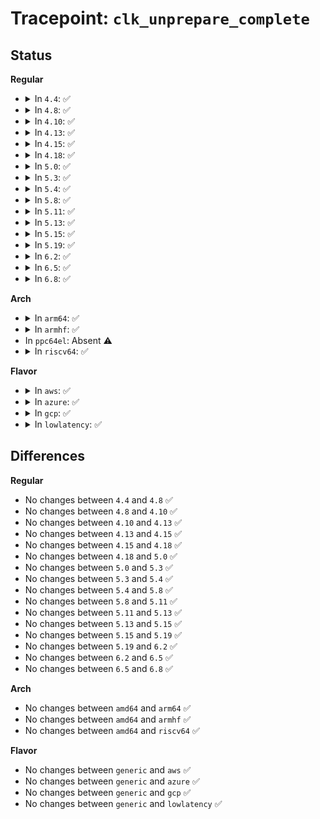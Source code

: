 # Tracepoint: <code>clk_unprepare_complete</code>

## Status
<b>Regular</b>
<ul>
<li>
<details>
<summary>In <code>4.4</code>: ✅</summary>

Event:

```c
struct trace_event_raw_clk {
    struct trace_entry ent;
    u32 __data_loc_name;
    char __data[0];
};
```
Function:

```c
void trace_event_raw_event_clk(void *__data, struct clk_core *core);
```
</details>
</li>
<li>
<details>
<summary>In <code>4.8</code>: ✅</summary>

Event:

```c
struct trace_event_raw_clk {
    struct trace_entry ent;
    u32 __data_loc_name;
    char __data[0];
};
```
Function:

```c
void trace_event_raw_event_clk(void *__data, struct clk_core *core);
```
</details>
</li>
<li>
<details>
<summary>In <code>4.10</code>: ✅</summary>

Event:

```c
struct trace_event_raw_clk {
    struct trace_entry ent;
    u32 __data_loc_name;
    char __data[0];
};
```
Function:

```c
void trace_event_raw_event_clk(void *__data, struct clk_core *core);
```
</details>
</li>
<li>
<details>
<summary>In <code>4.13</code>: ✅</summary>

Event:

```c
struct trace_event_raw_clk {
    struct trace_entry ent;
    u32 __data_loc_name;
    char __data[0];
};
```
Function:

```c
void trace_event_raw_event_clk(void *__data, struct clk_core *core);
```
</details>
</li>
<li>
<details>
<summary>In <code>4.15</code>: ✅</summary>

Event:

```c
struct trace_event_raw_clk {
    struct trace_entry ent;
    u32 __data_loc_name;
    char __data[0];
};
```
Function:

```c
void trace_event_raw_event_clk(void *__data, struct clk_core *core);
```
</details>
</li>
<li>
<details>
<summary>In <code>4.18</code>: ✅</summary>

Event:

```c
struct trace_event_raw_clk {
    struct trace_entry ent;
    u32 __data_loc_name;
    char __data[0];
};
```
Function:

```c
void trace_event_raw_event_clk(void *__data, struct clk_core *core);
```
</details>
</li>
<li>
<details>
<summary>In <code>5.0</code>: ✅</summary>

Event:

```c
struct trace_event_raw_clk {
    struct trace_entry ent;
    u32 __data_loc_name;
    char __data[0];
};
```
Function:

```c
void trace_event_raw_event_clk(void *__data, struct clk_core *core);
```
</details>
</li>
<li>
<details>
<summary>In <code>5.3</code>: ✅</summary>

Event:

```c
struct trace_event_raw_clk {
    struct trace_entry ent;
    u32 __data_loc_name;
    char __data[0];
};
```
Function:

```c
void trace_event_raw_event_clk(void *__data, struct clk_core *core);
```
</details>
</li>
<li>
<details>
<summary>In <code>5.4</code>: ✅</summary>

Event:

```c
struct trace_event_raw_clk {
    struct trace_entry ent;
    u32 __data_loc_name;
    char __data[0];
};
```
Function:

```c
void trace_event_raw_event_clk(void *__data, struct clk_core *core);
```
</details>
</li>
<li>
<details>
<summary>In <code>5.8</code>: ✅</summary>

Event:

```c
struct trace_event_raw_clk {
    struct trace_entry ent;
    u32 __data_loc_name;
    char __data[0];
};
```
Function:

```c
void trace_event_raw_event_clk(void *__data, struct clk_core *core);
```
</details>
</li>
<li>
<details>
<summary>In <code>5.11</code>: ✅</summary>

Event:

```c
struct trace_event_raw_clk {
    struct trace_entry ent;
    u32 __data_loc_name;
    char __data[0];
};
```
Function:

```c
void trace_event_raw_event_clk(void *__data, struct clk_core *core);
```
</details>
</li>
<li>
<details>
<summary>In <code>5.13</code>: ✅</summary>

Event:

```c
struct trace_event_raw_clk {
    struct trace_entry ent;
    u32 __data_loc_name;
    char __data[0];
};
```
Function:

```c
void trace_event_raw_event_clk(void *__data, struct clk_core *core);
```
</details>
</li>
<li>
<details>
<summary>In <code>5.15</code>: ✅</summary>

Event:

```c
struct trace_event_raw_clk {
    struct trace_entry ent;
    u32 __data_loc_name;
    char __data[0];
};
```
Function:

```c
void trace_event_raw_event_clk(void *__data, struct clk_core *core);
```
</details>
</li>
<li>
<details>
<summary>In <code>5.19</code>: ✅</summary>

Event:

```c
struct trace_event_raw_clk {
    struct trace_entry ent;
    u32 __data_loc_name;
    char __data[0];
};
```
Function:

```c
void trace_event_raw_event_clk(void *__data, struct clk_core *core);
```
</details>
</li>
<li>
<details>
<summary>In <code>6.2</code>: ✅</summary>

Event:

```c
struct trace_event_raw_clk {
    struct trace_entry ent;
    u32 __data_loc_name;
    char __data[0];
};
```
Function:

```c
void trace_event_raw_event_clk(void *__data, struct clk_core *core);
```
</details>
</li>
<li>
<details>
<summary>In <code>6.5</code>: ✅</summary>

Event:

```c
struct trace_event_raw_clk {
    struct trace_entry ent;
    u32 __data_loc_name;
    char __data[0];
};
```
Function:

```c
void trace_event_raw_event_clk(void *__data, struct clk_core *core);
```
</details>
</li>
<li>
<details>
<summary>In <code>6.8</code>: ✅</summary>

Event:

```c
struct trace_event_raw_clk {
    struct trace_entry ent;
    u32 __data_loc_name;
    char __data[0];
};
```
Function:

```c
void trace_event_raw_event_clk(void *__data, struct clk_core *core);
```
</details>
</li>
</ul>
<b>Arch</b>
<ul>
<li>
<details>
<summary>In <code>arm64</code>: ✅</summary>

Event:

```c
struct trace_event_raw_clk {
    struct trace_entry ent;
    u32 __data_loc_name;
    char __data[0];
};
```
Function:

```c
void trace_event_raw_event_clk(void *__data, struct clk_core *core);
```
</details>
</li>
<li>
<details>
<summary>In <code>armhf</code>: ✅</summary>

Event:

```c
struct trace_event_raw_clk {
    struct trace_entry ent;
    u32 __data_loc_name;
    char __data[0];
};
```
Function:

```c
void trace_event_raw_event_clk(void *__data, struct clk_core *core);
```
</details>
</li>
<li>
In <code>ppc64el</code>: Absent ⚠️
</li>
<li>
<details>
<summary>In <code>riscv64</code>: ✅</summary>

Event:

```c
struct trace_event_raw_clk {
    struct trace_entry ent;
    u32 __data_loc_name;
    char __data[0];
};
```
Function:

```c
void trace_event_raw_event_clk(void *__data, struct clk_core *core);
```
</details>
</li>
</ul>
<b>Flavor</b>
<ul>
<li>
<details>
<summary>In <code>aws</code>: ✅</summary>

Event:

```c
struct trace_event_raw_clk {
    struct trace_entry ent;
    u32 __data_loc_name;
    char __data[0];
};
```
Function:

```c
void trace_event_raw_event_clk(void *__data, struct clk_core *core);
```
</details>
</li>
<li>
<details>
<summary>In <code>azure</code>: ✅</summary>

Event:

```c
struct trace_event_raw_clk {
    struct trace_entry ent;
    u32 __data_loc_name;
    char __data[0];
};
```
Function:

```c
void trace_event_raw_event_clk(void *__data, struct clk_core *core);
```
</details>
</li>
<li>
<details>
<summary>In <code>gcp</code>: ✅</summary>

Event:

```c
struct trace_event_raw_clk {
    struct trace_entry ent;
    u32 __data_loc_name;
    char __data[0];
};
```
Function:

```c
void trace_event_raw_event_clk(void *__data, struct clk_core *core);
```
</details>
</li>
<li>
<details>
<summary>In <code>lowlatency</code>: ✅</summary>

Event:

```c
struct trace_event_raw_clk {
    struct trace_entry ent;
    u32 __data_loc_name;
    char __data[0];
};
```
Function:

```c
void trace_event_raw_event_clk(void *__data, struct clk_core *core);
```
</details>
</li>
</ul>

## Differences
<b>Regular</b>
<ul>
<li>
No changes between <code>4.4</code> and <code>4.8</code> ✅
</li>
<li>
No changes between <code>4.8</code> and <code>4.10</code> ✅
</li>
<li>
No changes between <code>4.10</code> and <code>4.13</code> ✅
</li>
<li>
No changes between <code>4.13</code> and <code>4.15</code> ✅
</li>
<li>
No changes between <code>4.15</code> and <code>4.18</code> ✅
</li>
<li>
No changes between <code>4.18</code> and <code>5.0</code> ✅
</li>
<li>
No changes between <code>5.0</code> and <code>5.3</code> ✅
</li>
<li>
No changes between <code>5.3</code> and <code>5.4</code> ✅
</li>
<li>
No changes between <code>5.4</code> and <code>5.8</code> ✅
</li>
<li>
No changes between <code>5.8</code> and <code>5.11</code> ✅
</li>
<li>
No changes between <code>5.11</code> and <code>5.13</code> ✅
</li>
<li>
No changes between <code>5.13</code> and <code>5.15</code> ✅
</li>
<li>
No changes between <code>5.15</code> and <code>5.19</code> ✅
</li>
<li>
No changes between <code>5.19</code> and <code>6.2</code> ✅
</li>
<li>
No changes between <code>6.2</code> and <code>6.5</code> ✅
</li>
<li>
No changes between <code>6.5</code> and <code>6.8</code> ✅
</li>
</ul>
<b>Arch</b>
<ul>
<li>
No changes between <code>amd64</code> and <code>arm64</code> ✅
</li>
<li>
No changes between <code>amd64</code> and <code>armhf</code> ✅
</li>
<li>
No changes between <code>amd64</code> and <code>riscv64</code> ✅
</li>
</ul>
<b>Flavor</b>
<ul>
<li>
No changes between <code>generic</code> and <code>aws</code> ✅
</li>
<li>
No changes between <code>generic</code> and <code>azure</code> ✅
</li>
<li>
No changes between <code>generic</code> and <code>gcp</code> ✅
</li>
<li>
No changes between <code>generic</code> and <code>lowlatency</code> ✅
</li>
</ul>
